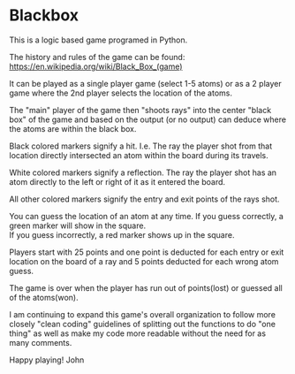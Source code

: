 # Blackbox

This is a logic based game programed in Python.

The history and rules of the game can be found:
https://en.wikipedia.org/wiki/Black_Box_(game)

It can be played as a single player game (select 1-5 atoms) or as a 2 player game where the 2nd player
selects the location of the atoms.  

The "main" player of the game then "shoots rays" into the center "black box" of the game and based on 
the output (or no output) can deduce where the atoms are within the black box.

Black colored markers signify a hit.  I.e. The ray the player shot from that location directly intersected
an atom within the board during its travels.

White colored markers signify a reflection.  The ray the player shot has an atom directly to the left or right
of it as it entered the board.

All other colored markers signify the entry and exit points of the rays shot.

You can guess the location of an atom at any time.  If you guess correctly, a green marker will show in the square.  
If you guess incorrectly, a red marker shows up in the square.

Players start with 25 points and one point is deducted for each entry or exit location on the board of a ray and 
5 points deducted for each wrong atom guess.

The game is over when the player has run out of points(lost) or guessed all of the atoms(won).

I am continuing to expand this game's overall organization to follow more closely "clean coding" guidelines of 
splitting out the functions to do "one thing" as well as make my code more readable without the need for as many
comments.  

Happy playing!
John
